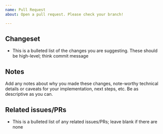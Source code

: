 ```yaml
---
name: Pull Request
about: Open a pull request. Please check your branch!

---
```

## Changeset
- This is a bulleted list of the changes you are suggesting. These should be high-level; think commit message  

## Notes
Add any notes about why you made these changes, note-worthy technical details or caveats for your implementation, next steps, etc. Be as descriptive as you can. 

## Related issues/PRs
- This is a bulleted list of any related issues/PRs; leave blank if there are none